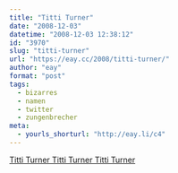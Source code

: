 ```yaml
---
title: "Titti Turner"
date: "2008-12-03"
datetime: "2008-12-03 12:38:12"
id: "3970"
slug: "titti-turner"
url: "https://eay.cc/2008/titti-turner/"
author: "eay"
format: "post"
tags:
  - bizarres
  - namen
  - twitter
  - zungenbrecher
meta:
  - yourls_shorturl: "http://eay.li/c4"
---
```


[Titti Turner Titti Turner Titti Turner](http://twitter.com/Limpi/status/1034511630)
